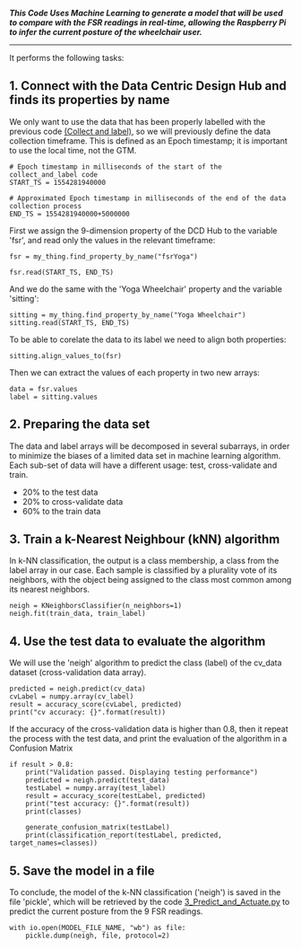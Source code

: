 _**This Code Uses Machine Learning to generate a model that will be used to compare with the FSR readings in real-time, allowing the Raspberry Pi to infer the current posture of the wheelchair user.**_

---

It performs the following tasks:

## 1. Connect with the Data Centric Design Hub and finds its properties by name
We only want to use the data that has been properly labelled with the previous code [(Collect and label)](/wheelchair3/docs/2_Collect_and_label_Documentation.md), so we will previously define the data collection timeframe. This is defined as an Epoch timestamp; it is important to use the local time, not the GTM.
```
# Epoch timestamp in milliseconds of the start of the collect_and_label code
START_TS = 1554281940000

# Approximated Epoch timestamp in milliseconds of the end of the data collection process
END_TS = 1554281940000+5000000
```
First we assign the 9-dimension property of the DCD Hub to the variable 'fsr', and read only the values in the relevant timeframe:
```
fsr = my_thing.find_property_by_name("fsrYoga")

fsr.read(START_TS, END_TS)
```
And we do the same with the 'Yoga Wheelchair' property and the variable 'sitting':
```
sitting = my_thing.find_property_by_name("Yoga Wheelchair")
sitting.read(START_TS, END_TS)
```

To be able to corelate the data to its label we need to align both properties:
```
sitting.align_values_to(fsr)
```
Then we can extract the values of each property in two new arrays:
```
data = fsr.values
label = sitting.values
```

## 2. Preparing the data set
The data and label arrays will be decomposed in several subarrays, in order to minimize the biases of a limited data set in machine learning algorithm.
Each sub-set of data will have a different usage: test, cross-validate and train.
* 20% to the test data
* 20% to cross-validate data
* 60% to the train data

## 3. Train a k-Nearest Neighbour (kNN) algorithm
In k-NN classification, the output is a class membership, a class from the label array in our case. Each sample is classified by a plurality vote of its neighbors, with the object being assigned to the class most common among its nearest neighbors.
```
neigh = KNeighborsClassifier(n_neighbors=1)
neigh.fit(train_data, train_label)
```
## 4. Use the test data to evaluate the algorithm
We will use the 'neigh' algorithm to predict the class (label) of the cv_data dataset (cross-validation data array).
```
predicted = neigh.predict(cv_data)
cvLabel = numpy.array(cv_label)
result = accuracy_score(cvLabel, predicted)
print("cv accuracy: {}".format(result))
```
If the accuracy of the cross-validation data is higher than 0.8, then it repeat the process with the test data, and print the evaluation of the algorithm in a Confusion Matrix
```
if result > 0.8:
    print("Validation passed. Displaying testing performance")
    predicted = neigh.predict(test_data)
    testLabel = numpy.array(test_label)
    result = accuracy_score(testLabel, predicted)
    print("test accuracy: {}".format(result))
    print(classes)

    generate_confusion_matrix(testLabel)
    print(classification_report(testLabel, predicted, target_names=classes))
```
## 5. Save the model in a file
To conclude, the model of the k-NN classification ('neigh') is saved in the file 'pickle', which will be retrieved by the code [3_Predict_and_Actuate.py](/wheelchair3/docs/4_Pi_Code_Documentation.md) to predict the current posture from the 9 FSR readings.
```
with io.open(MODEL_FILE_NAME, "wb") as file:
    pickle.dump(neigh, file, protocol=2)
```
